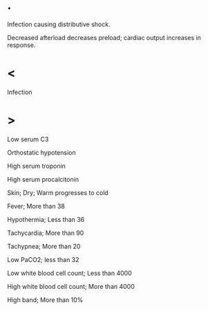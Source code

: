 # .

Infection causing distributive shock.

Decreased afterload decreases preload; cardiac output increases in response.

# <

Infection

# >

Low serum C3

Orthostatic hypotension

High serum troponin

High serum procalcitonin

Skin; Dry; Warm progresses to cold

Fever; More than 38

Hypothermia; Less than 36

Tachycardia; More than 90

Tachypnea; More than 20

Low PaCO2; less than 32

Low white blood cell count; Less than 4000

High white blood cell count; More than 4000

High band; More than 10%
